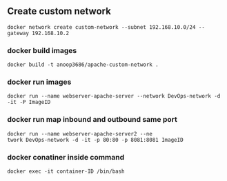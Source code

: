 ## Create custom network ###
```
docker network create custom-network --subnet 192.168.10.0/24 --gateway 192.168.10.2
```
### docker build images ###
```
docker build -t anoop3686/apache-custom-network .
```

### docker run images ###
```
docker run --name webserver-apache-server --network DevOps-network -d -it -P ImageID
```
### docker run map inbound and outbound same port ###
```
docker run --name webserver-apache-server2 --ne
twork DevOps-network -d -it -p 80:80 -p 8081:8081 ImageID
```
### docker conatiner inside command ###
```
docker exec -it container-ID /bin/bash
```